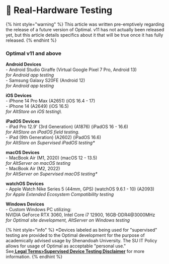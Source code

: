 # 📲 Real-Hardware Testing

{% hint style="warning" %}
This article was written pre-emptively regarding the release of a future version of Optimal. v11 has not actually been released yet, but this article details specifics about it that will be true once it has fully released.&#x20;
{% endhint %}

### Optimal v11 and above

**Android Devices**\
\- Android Studio Giraffe (Virtual Google Pixel 7 Pro, Android 13)\
_for Android app testing_\
_-_ Samsung Galaxy S20FE (Android 12)\
_for Android app testing_

**iOS Devices**\
\- iPhone 14 Pro Max (A2651) (iOS 16.4 - 17)\
\- iPhone 14 (A2649) (iOS 16.5)\
_for AltStore on iOS testing_\


**iPadOS Devices**\
\- iPad Pro 12.9' (3rd Generation) (A1876) (iPadOS 16 - 16.6)\
_for AltStore on iPadOS field testing._\
\- iPad (9th Generation) (A2602) (iPadOS 16.6)\
_for AltStore on Supervised iPadOS testing\*_

**macOS Devices**\
\- MacBook Air (M1, 2020) (macOS 12 - 13.5)\
_for AltServer on macOS testing_\
\- MacBook Air (M2, 2022)\
_for AltServer on Supervised macOS testing\*_

**watchOS** **Devices**\
\- Apple Watch Nike Series 5 (44mm, GPS) (watchOS 9.6.1 - 10) (A2093)\
_for Apple Extended Ecosystem Compatibility testing_

**Windows Devices**\
\- Custom Windows PC utilizing:\
NVIDIA GeForce RTX 3060, Intel Core i7 12900, 16GB-DDR4@3000MHz\
_for Optimal site development, AltServer on Windows testing_

{% hint style="info" %}
\*Devices labeled as being used for "supervised" testing are provided to the Optimal development for the purpose of academically advised usage by Shenandoah University. The SU IT Policy allows for usage of Optimal as acceptable "personal use."\
See[ **Legal Terms>Supervised Device Testing Disclaimer**](../optimal-legal-terms.md#supervised-device-testing-disclaimer) for more information.
{% endhint %}

